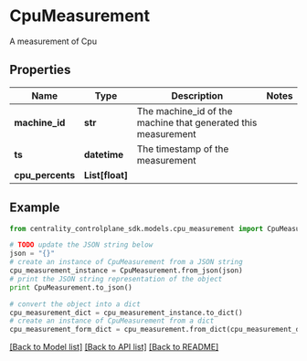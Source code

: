 # CpuMeasurement

A measurement of Cpu

## Properties
Name | Type | Description | Notes
------------ | ------------- | ------------- | -------------
**machine_id** | **str** | The machine_id of the machine that generated this measurement | 
**ts** | **datetime** | The timestamp of the measurement | 
**cpu_percents** | **List[float]** |  | 

## Example

```python
from centrality_controlplane_sdk.models.cpu_measurement import CpuMeasurement

# TODO update the JSON string below
json = "{}"
# create an instance of CpuMeasurement from a JSON string
cpu_measurement_instance = CpuMeasurement.from_json(json)
# print the JSON string representation of the object
print CpuMeasurement.to_json()

# convert the object into a dict
cpu_measurement_dict = cpu_measurement_instance.to_dict()
# create an instance of CpuMeasurement from a dict
cpu_measurement_form_dict = cpu_measurement.from_dict(cpu_measurement_dict)
```
[[Back to Model list]](../README.md#documentation-for-models) [[Back to API list]](../README.md#documentation-for-api-endpoints) [[Back to README]](../README.md)



